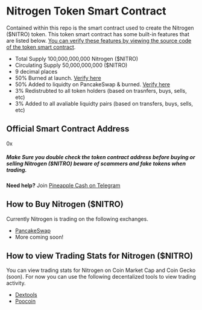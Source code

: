 # Nitrogen Token Smart Contract

Contained within this repo is the smart contract used to create the Nitrogen ($NITRO) token. 
This token smart contract has some built-in features that are listed below. [You can verify these features by viewing the source code of the token smart contract](https://github.com/pineapple-cash/nitrogen/blob/main/nitrogen.sol).
- Total Supply 100,000,000,000 Nitrogen ($NITRO)
- Circulating Supply 50,000,000,000 ($NITRO)
- 9 decimal places
- 50% Burned at launch. [Verify here](#)
- 50% Added to liquidty on PancakeSwap & burned. [Verify here](#)
- 3% Redistrubted to all token holders (based on trasnfers, buys, sells, etc)
- 3% Added to all avaliable liquidty pairs (based on transfers, buys, sells, etc)


## Official Smart Contract Address
0x

##### Make Sure you double check the token contract address before buying or selling Nitrogen ($NITRO) beware of scammers and fake tokens when trading. 
__Need help?__ Join [Pineapple Cash on Telegram](https://t.me/pnapltokengroup)


## How to Buy Nitrogen ($NITRO)
Currently Nitrogen is trading on the following exchanges. 
* [PancakeSwap](https://pancakeswap.finance/)
* More coming soon!


## How to view Trading Stats for Nitrogen ($NITRO)
You can view trading stats for Nitrogen on Coin Market Cap and Coin Gecko (soon). For now you can use the following decentalized tools to view trading activity.
* [Dextools](#)
* [Poocoin](#)
